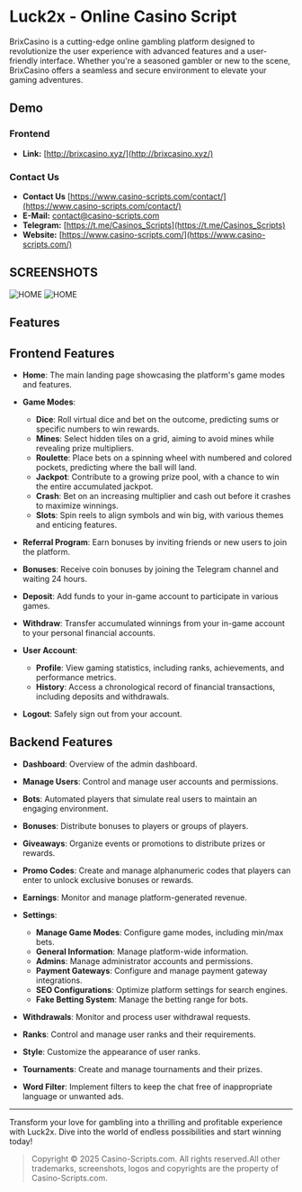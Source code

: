 # Luck2x - Online Casino Script

BrixCasino is a cutting-edge online gambling platform designed to revolutionize the user experience with advanced features and a user-friendly interface. Whether you're a seasoned gambler or new to the scene, BrixCasino offers a seamless and secure environment to elevate your gaming adventures.

## Demo

### Frontend

- **Link:** [http://brixcasino.xyz/](http://brixcasino.xyz/)

### Contact Us
- **Contact Us** [https://www.casino-scripts.com/contact/](https://www.casino-scripts.com/contact/)
- **E-Mail:** [contact@casino-scripts.com](mailto:contact@casino-scripts.com)
- **Telegram:** [https://t.me/Casinos_Scripts](https://t.me/Casinos_Scripts)
- **Website:** [https://www.casino-scripts.com/](https://www.casino-scripts.com/)

## SCREENSHOTS 
![HOME]( "HOME")
![HOME]( "HOME")

## Features

## Frontend Features

- **Home**: The main landing page showcasing the platform's game modes and features.

- **Game Modes**:
  - **Dice**: Roll virtual dice and bet on the outcome, predicting sums or specific numbers to win rewards.
  - **Mines**: Select hidden tiles on a grid, aiming to avoid mines while revealing prize multipliers.
  - **Roulette**: Place bets on a spinning wheel with numbered and colored pockets, predicting where the ball will land.
  - **Jackpot**: Contribute to a growing prize pool, with a chance to win the entire accumulated jackpot.
  - **Crash**: Bet on an increasing multiplier and cash out before it crashes to maximize winnings.
  - **Slots**: Spin reels to align symbols and win big, with various themes and enticing features.

- **Referral Program**: Earn bonuses by inviting friends or new users to join the platform.

- **Bonuses**: Receive coin bonuses by joining the Telegram channel and waiting 24 hours.

- **Deposit**: Add funds to your in-game account to participate in various games.

- **Withdraw**: Transfer accumulated winnings from your in-game account to your personal financial accounts.

- **User Account**:
  - **Profile**: View gaming statistics, including ranks, achievements, and performance metrics.
  - **History**: Access a chronological record of financial transactions, including deposits and withdrawals.

- **Logout**: Safely sign out from your account.

## Backend Features

- **Dashboard**: Overview of the admin dashboard.

- **Manage Users**: Control and manage user accounts and permissions.

- **Bots**: Automated players that simulate real users to maintain an engaging environment.

- **Bonuses**: Distribute bonuses to players or groups of players.

- **Giveaways**: Organize events or promotions to distribute prizes or rewards.

- **Promo Codes**: Create and manage alphanumeric codes that players can enter to unlock exclusive bonuses or rewards.

- **Earnings**: Monitor and manage platform-generated revenue.

- **Settings**:
  - **Manage Game Modes**: Configure game modes, including min/max bets.
  - **General Information**: Manage platform-wide information.
  - **Admins**: Manage administrator accounts and permissions.
  - **Payment Gateways**: Configure and manage payment gateway integrations.
  - **SEO Configurations**: Optimize platform settings for search engines.
  - **Fake Betting System**: Manage the betting range for bots.

- **Withdrawals**: Monitor and process user withdrawal requests.

- **Ranks**: Control and manage user ranks and their requirements.

- **Style**: Customize the appearance of user ranks.

- **Tournaments**: Create and manage tournaments and their prizes.

- **Word Filter**: Implement filters to keep the chat free of inappropriate language or unwanted ads.


---

Transform your love for gambling into a thrilling and profitable experience with Luck2x. Dive into the world of endless possibilities and start winning today!

> Copyright © 2025 Casino-Scripts.com. All rights reserved.All other trademarks, screenshots, logos and copyrights are the property of Casino-Scripts.com.
